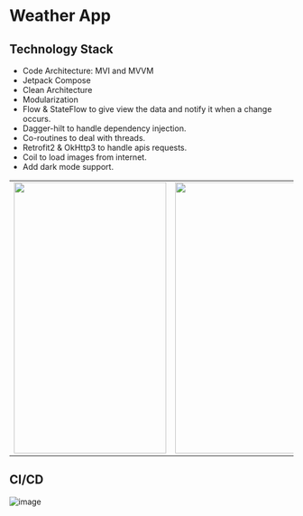 # Weather App

 
## Technology Stack


- Code Architecture: MVI and MVVM
- Jetpack Compose
- Clean Architecture
- Modularization
- Flow & StateFlow to give view the data and notify it when a change occurs.
- Dagger-hilt to handle dependency injection.
- Co-routines to deal with threads.
- Retrofit2 & OkHttp3 to handle apis requests.
- Coil to load images from internet.
- Add dark mode support.

 <table>
  <tr>
    <td><img src="https://github.com/user-attachments/assets/c4f58f18-d657-4fbf-96fb-366fc897fa1e" width=270 height=480></td>
    <td><img src="https://github.com/user-attachments/assets/60a1751d-b337-48b8-9da4-2ebbc2a082be" width=270 height=480></td>
    <td><img src="https://github.com/user-attachments/assets/9a671d59-c327-4707-9653-570a91b98f4b" width=270 height=480></td>
    <td><img src="https://github.com/user-attachments/assets/a51462ae-55be-47c9-a6e7-0a7520436659" width=270 height=480></td>
  </tr>
 </table>
 
## CI/CD

![image](https://github.com/user-attachments/assets/fe7785f6-082f-487c-9b20-bad164cf35ef)
